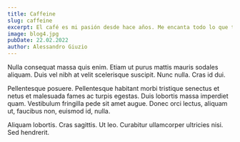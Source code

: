 ```yaml
---
title: Caffeine
slug: caffeine
excerpt: El café es mi pasión desde hace años. Me encanta todo lo que tiene que ver con él, desde el olor hasta el sabor y la forma en que hace sentir a la gente.
image: blog4.jpg
pubDate: 22.02.2022
author: Alessandro Giuzio
---
```


Nulla consequat massa quis enim. Etiam ut purus mattis mauris sodales aliquam. Duis vel nibh at velit scelerisque suscipit. Nunc nulla. Cras id dui.

Pellentesque posuere. Pellentesque habitant morbi tristique senectus et netus et malesuada fames ac turpis egestas. Duis lobortis massa imperdiet quam. Vestibulum fringilla pede sit amet augue. Donec orci lectus, aliquam ut, faucibus non, euismod id, nulla.

Aliquam lobortis. Cras sagittis. Ut leo. Curabitur ullamcorper ultricies nisi. Sed hendrerit.
